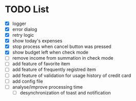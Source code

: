 # TODO List

- [x] logger
- [x] error dialog
- [x] retry logic
- [x] show today's expenses
- [x] stop process when cancel button was pressed
- [x] show budget left when check mode
- [ ] remove income from summation in check mode
- [ ] add feature of favorite item
- [ ] add feature of frequently registred item
- [ ] add feature of validation for usage history of credit card
- [ ] add config file
- [ ] analyse/improve processing time
  - [ ] desynchronization of toast and notification
